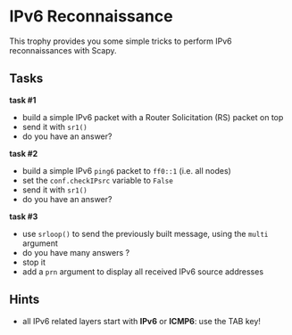 # IPv6 Reconnaissance

This trophy provides you some simple tricks to perform IPv6 reconnaissances with
Scapy.

## Tasks

**task #1**

- build a simple IPv6 packet with a Router Solicitation (RS) packet on top
- send it with `sr1()`
- do you have an answer?


**task #2**

- build a simple IPv6 `ping6` packet to `ff0::1` (i.e. all nodes)
- set the `conf.checkIPsrc` variable to `False`
- send it with `sr1()`
- do you have an answer?


**task #3**

- use `srloop()` to send the previously built message, using the `multi` argument
- do you have many answers ?
- stop it
- add a `prn` argument to display all received IPv6 source addresses


## Hints

- all IPv6 related layers start with **IPv6** or **ICMP6**: use the TAB key!

